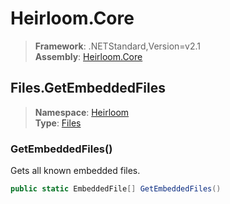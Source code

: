 # Heirloom.Core

> **Framework**: .NETStandard,Version=v2.1  
> **Assembly**: [Heirloom.Core][0]  

## Files.GetEmbeddedFiles

> **Namespace**: [Heirloom][0]  
> **Type**: [Files][1]  

### GetEmbeddedFiles()

Gets all known embedded files.

```cs
public static EmbeddedFile[] GetEmbeddedFiles()
```

[0]: ../../../Heirloom.Core.md
[1]: ../Files.md
